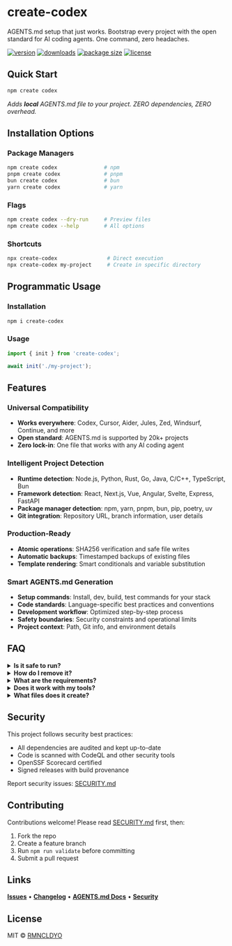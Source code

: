 # create-codex

AGENTS.md setup that just works. Bootstrap every project with the open standard for AI coding agents. One command, zero headaches.

[![version](https://img.shields.io/npm/v/create-codex.svg?label=version&color=brightgreen)](https://www.npmjs.com/package/create-codex)
[![downloads](https://img.shields.io/npm/dm/create-codex.svg?label=downloads&color=blue)](https://www.npmjs.com/package/create-codex)
[![package size](https://img.shields.io/npm/unpacked-size/create-codex?label=package%20size&color=yellow)](https://www.npmjs.com/package/create-codex)
[![license](https://img.shields.io/badge/license-MIT-red.svg)](https://opensource.org/licenses/MIT)

## Quick Start

```bash
npm create codex
```

*Adds **local** AGENTS.md file to your project. ZERO dependencies, ZERO overhead.*

## Installation Options

### Package Managers

```bash
npm create codex               # npm
pnpm create codex              # pnpm  
bun create codex               # bun
yarn create codex              # yarn
```

### Flags

```bash
npm create codex --dry-run     # Preview files
npm create codex --help        # All options
```

### Shortcuts

```bash
npx create-codex                # Direct execution
npx create-codex my-project     # Create in specific directory
```

## Programmatic Usage

### Installation

```bash
npm i create-codex
```

### Usage

```typescript
import { init } from 'create-codex';

await init('./my-project');
```

## Features

### Universal Compatibility

- **Works everywhere**: Codex, Cursor, Aider, Jules, Zed, Windsurf, Continue, and more
- **Open standard**: AGENTS.md is supported by 20k+ projects
- **Zero lock-in**: One file that works with any AI coding agent

### Intelligent Project Detection

- **Runtime detection**: Node.js, Python, Rust, Go, Java, C/C++, TypeScript, Bun
- **Framework detection**: React, Next.js, Vue, Angular, Svelte, Express, FastAPI
- **Package manager detection**: npm, yarn, pnpm, bun, pip, poetry, uv
- **Git integration**: Repository URL, branch information, user details

### Production-Ready

- **Atomic operations**: SHA256 verification and safe file writes
- **Automatic backups**: Timestamped backups of existing files
- **Template rendering**: Smart conditionals and variable substitution

### Smart AGENTS.md Generation

- **Setup commands**: Install, dev, build, test commands for your stack
- **Code standards**: Language-specific best practices and conventions
- **Development workflow**: Optimized step-by-step process
- **Safety boundaries**: Security constraints and operational limits
- **Project context**: Path, Git info, and environment details

## FAQ

<details>
<summary><strong>Is it safe to run?</strong></summary>

Yes. It only creates an AGENTS.md file, never modifies your code. Each file operation uses SHA256 checksums and creates timestamped backups.

```bash
# If something goes wrong, backups are here:
ls .create-codex-backup-*
```

</details>

<details>
<summary><strong>How do I remove it?</strong></summary>

Delete the AGENTS.md file:

```bash
rm AGENTS.md
```

Your original code stays untouched.
</details>

<details>
<summary><strong>What are the requirements?</strong></summary>

- Node.js 20+
- Any AI coding agent that supports AGENTS.md

That's it. No global installs, no dependencies.
</details>

<details>
<summary><strong>Does it work with my tools?</strong></summary>

It auto-detects:

- **Package managers**: npm, yarn, pnpm, bun, pip, poetry, uv  
- **Languages**: JavaScript, TypeScript, Python, Go, Rust, Java, C/C++
- **Frameworks**: React, Vue, Next.js, Express, FastAPI, etc.

Can't find your tool? It falls back to sensible defaults.
</details>

<details>
<summary><strong>What files does it create?</strong></summary>

Creates 1 file:

```
AGENTS.md                   # Project-specific instructions for AI agents
```

Future versions may support additional configuration in `.codex/` directory.

</details>

## Security

This project follows security best practices:

- All dependencies are audited and kept up-to-date
- Code is scanned with CodeQL and other security tools
- OpenSSF Scorecard certified
- Signed releases with build provenance

Report security issues: [SECURITY.md](SECURITY.md)

## Contributing

Contributions welcome! Please read [SECURITY.md](SECURITY.md) first, then:

1. Fork the repo
2. Create a feature branch
3. Run `npm run validate` before committing
4. Submit a pull request

## Links

[**Issues**](https://github.com/RMNCLDYO/create-codex/issues) • [**Changelog**](https://github.com/RMNCLDYO/create-codex/blob/main/CHANGELOG.md) • [**AGENTS.md Docs**](https://agents.md) • [**Security**](SECURITY.md)

## License

MIT © [RMNCLDYO](https://github.com/RMNCLDYO)